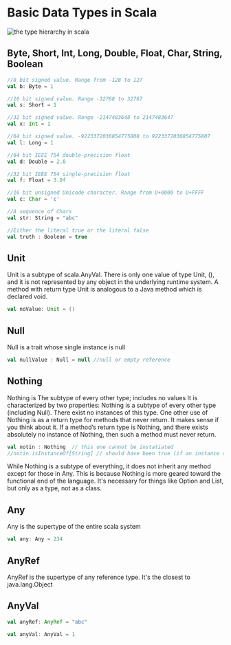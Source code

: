 # Basic Data Types in Scala

![the type hierarchy in scala](https://docs.scala-lang.org/resources/images/tour/unified-types-diagram.svg)


## Byte, Short, Int, Long, Double, Float, Char, String, Boolean
```scala mdoc
//8 bit signed value. Range from -128 to 127
val b: Byte = 1 

//16 bit signed value. Range -32768 to 32767
val s: Short = 1

//32 bit signed value. Range -2147483648 to 2147483647 
val x: Int = 1  

//64 bit signed value. -9223372036854775808 to 9223372036854775807
val l: Long = 1  

//64 bit IEEE 754 double-precision float
val d: Double = 2.0 

//32 bit IEEE 754 single-precision float 
val f: Float = 3.0f 

//16 bit unsigned Unicode character. Range from U+0000 to U+FFFF
val c: Char = 'c' 

//A sequence of Chars
val str: String = "abc" 

//Either the literal true or the literal false
val truth : Boolean = true 
```

## Unit
Unit is a subtype of scala.AnyVal.
There is only one value of type Unit, (), and it is not represented by any object
in the underlying runtime system.
A method with return type Unit is analogous to a Java method which is declared void.
```scala mdoc
val noValue: Unit = ()
```

## Null
Null is a trait whose single instance is null
```scala
val nullValue : Null = null //null or empty reference
```

## Nothing
Nothing is The subtype of every other type; includes no values
 It is characterized by two properties:
 Nothing is a subtype of every other type (including Null).
  There exist no instances of this type.
One other use of Nothing is as a return type for methods that never return.
It makes sense if you think about it. If a method’s return type is Nothing, and there exists absolutely no instance of Nothing, then such a method must never return.

```scala
val notin : Nothing  // this one cannot be instatiated
//notin.isInstanceOf[String] // should have been true (if an instance could have been created)
```

While Nothing is a subtype of everything, it does not inherit
any method except for those in Any. This is because Nothing is more geared
toward the functional end of the language. 
It's necessary for things like Option and List, but only as a type, not as a class.


## Any
Any is the supertype of the entire scala system
```scala mdoc
val any: Any = 234
```

## AnyRef
AnyRef is the supertype of any reference type. It's the closest to java.lang.Object

## AnyVal
```scala mdoc
val anyRef: AnyRef = "abc"

val anyVal: AnyVal = 1
```





